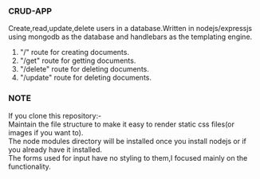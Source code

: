 <h3>CRUD-APP</h3>
Create,read,update,delete users in a database.Written in nodejs/expressjs using mongodb as the database and handlebars as the templating engine.<br/>
<ol>
  <li>"/" route for creating documents.</li>  
  <li>"/get" route for getting documents.  </li>
  <li>"/delete" route for deleting documents. </li> 
  <li>"/update" route for deleting documents. </li>
  </ol>
<h3>NOTE</h3>
If you clone this repository:- <br/> Maintain the file structure to make it easy to render static css files(or images if you want to).<br/>The node modules directory will be installed once you install nodejs or if you already have it installed.<br/>The forms used for input have no styling to them,I focused mainly on the functionality.
